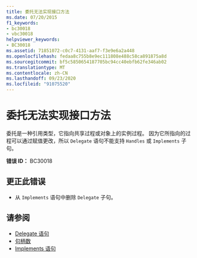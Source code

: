 ```yaml
---
title: 委托无法实现接口方法
ms.date: 07/20/2015
f1_keywords:
- bc30018
- vbc30018
helpviewer_keywords:
- BC30018
ms.assetid: 71851072-c0c7-4131-aaf7-f3e9e6a2a448
ms.openlocfilehash: fedaa8c755b8e9ec111808e488c58ca891875a8d
ms.sourcegitcommit: bf5c5850654187705bc94cc40ebfb62fe346ab02
ms.translationtype: MT
ms.contentlocale: zh-CN
ms.lasthandoff: 09/23/2020
ms.locfileid: "91075520"
---
```

# <a name="delegates-cannot-implement-interface-methods"></a>委托无法实现接口方法

委托是一种引用类型，它指向共享过程或对象上的实例过程。 因为它所指向的过程可以通过赋值更改，所以 `Delegate` 语句不能支持 `Handles` 或 `Implements` 子句。  
  
 **错误 ID：** BC30018  
  
## <a name="to-correct-this-error"></a>更正此错误  
  
- 从 `Implements` 语句中删除 `Delegate` 子句。  
  
## <a name="see-also"></a>请参阅

- [Delegate 语句](../language-reference/statements/delegate-statement.md)
- [句柄数](../language-reference/statements/handles-clause.md)
- [Implements 语句](../language-reference/statements/implements-statement.md)
